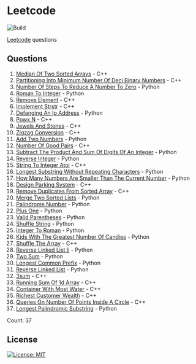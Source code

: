 # Leetcode

![Build](https://github.com/Zeyu-Li/leetcode/workflows/Generate%20MD/badge.svg)

[Leetcode](https://leetcode.com/) questions



## Questions 
 1. [Median Of Two Sorted Arrays](https://leetcode.com/problems/median-of-two-sorted-arrays) - C++ 
 2. [Partitioning Into Minimum Number Of Deci Binary Numbers](https://leetcode.com/problems/partitioning-into-minimum-number-of-deci-binary-numbers) - C++ 
 3. [Number Of Steps To Reduce A Number To Zero](https://leetcode.com/problems/number-of-steps-to-reduce-a-number-to-zero) - Python 
 4. [Roman To Integer](https://leetcode.com/problems/roman-to-integer) - Python 
 5. [Remove Element](https://leetcode.com/problems/remove-element) - C++ 
 6. [Implement Strstr](https://leetcode.com/problems/implement-strstr) - C++ 
 7. [Defanging An Ip Address](https://leetcode.com/problems/defanging-an-ip-address) - Python 
 8. [Powx N](https://leetcode.com/problems/powx-n) - C++ 
 9. [Jewels And Stones](https://leetcode.com/problems/jewels-and-stones) - C++ 
 10. [Zigzag Conversion](https://leetcode.com/problems/zigzag-conversion) - C++ 
 11. [Add Two Numbers](https://leetcode.com/problems/add-two-numbers) - Python 
 12. [Number Of Good Pairs](https://leetcode.com/problems/number-of-good-pairs) - C++ 
 13. [Subtract The Product And Sum Of Digits Of An Integer](https://leetcode.com/problems/subtract-the-product-and-sum-of-digits-of-an-integer) - Python 
 14. [Reverse Integer](https://leetcode.com/problems/reverse-integer) - Python 
 15. [String To Integer Atoi](https://leetcode.com/problems/string-to-integer-atoi) - C++ 
 16. [Longest Substring Without Repeating Characters](https://leetcode.com/problems/longest-substring-without-repeating-characters) - Python 
 17. [How Many Numbers Are Smaller Than The Current Number](https://leetcode.com/problems/how-many-numbers-are-smaller-than-the-current-number) - Python 
 18. [Design Parking System](https://leetcode.com/problems/design-parking-system) - C++ 
 19. [Remove Duplicates From Sorted Array](https://leetcode.com/problems/remove-duplicates-from-sorted-array) - C++ 
 20. [Merge Two Sorted Lists](https://leetcode.com/problems/merge-two-sorted-lists) - Python 
 21. [Palindrome Number](https://leetcode.com/problems/palindrome-number) - Python 
 22. [Plus One](https://leetcode.com/problems/plus-one) - Python 
 23. [Valid Parentheses](https://leetcode.com/problems/valid-parentheses) - Python 
 24. [Shuffle String](https://leetcode.com/problems/shuffle-string) - Python 
 25. [Integer To Roman](https://leetcode.com/problems/integer-to-roman) - Python 
 26. [Kids With The Greatest Number Of Candies](https://leetcode.com/problems/kids-with-the-greatest-number-of-candies) - Python 
 27. [Shuffle The Array](https://leetcode.com/problems/shuffle-the-array) - C++ 
 28. [Reverse Linked List Ii](https://leetcode.com/problems/reverse-linked-list-ii) - Python 
 29. [Two Sum](https://leetcode.com/problems/two-sum) - Python 
 30. [Longest Common Prefix](https://leetcode.com/problems/longest-common-prefix) - Python 
 31. [Reverse Linked List](https://leetcode.com/problems/reverse-linked-list) - Python 
 32. [3sum](https://leetcode.com/problems/3sum) - C++ 
 33. [Running Sum Of 1d Array](https://leetcode.com/problems/running-sum-of-1d-array) - C++ 
 34. [Container With Most Water](https://leetcode.com/problems/container-with-most-water) - C++ 
 35. [Richest Customer Wealth](https://leetcode.com/problems/richest-customer-wealth) - C++ 
 36. [Queries On Number Of Points Inside A Circle](https://leetcode.com/problems/queries-on-number-of-points-inside-a-circle) - C++ 
 37. [Longest Palindromic Substring](https://leetcode.com/problems/longest-palindromic-substring) - Python 

Count: 37


## License

[![License: MIT](https://img.shields.io/badge/License-MIT-blue.svg)](https://opensource.org/licenses/MIT)